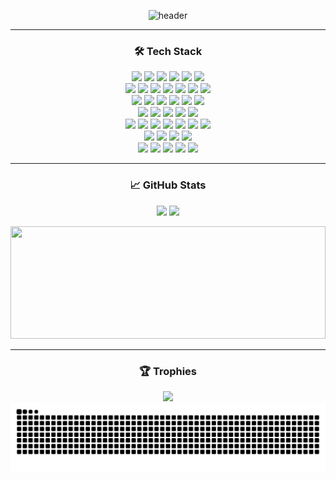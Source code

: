 <div align="center">

![header](https://capsule-render.vercel.app/api?type=waving&color=gradient&height=80&animation=fadeIn&section=footer&text=TAESAN+CHOI&fontAlign=50&fontSize=40&fontAlignY=70)

---

### 🛠️ Tech Stack
<!-- 프로그래밍 언어 -->
<img src="https://img.shields.io/badge/Java-007396?style=for-the-badge&logo=coffeescript&logoColor=white"/>
<img src="https://img.shields.io/badge/Javascript-ffb13b?style=for-the-badge&logo=javascript&logoColor=white"/>
<img src="https://img.shields.io/badge/HTML5-E34F26?style=for-the-badge&logo=HTML5&logoColor=white">
<img src="https://img.shields.io/badge/CSS3-1572B6?style=for-the-badge&logo=CSS3&logoColor=white">
<img src="https://img.shields.io/badge/Dart-0175C2?style=for-the-badge&logo=Dart&logoColor=white"/>
<img src="https://img.shields.io/badge/Python-3766AB?style=for-the-badge&logo=Python&logoColor=white"/><br>
<!-- 프레임워크 & 라이브러리 -->
<!-- <img src="https://img.shields.io/badge/Spring-6DB33F?style=for-the-badge&logo=Spring&logoColor=white"/> -->
<img src="https://img.shields.io/badge/SpringBoot-6DB33F?style=for-the-badge&logo=SpringBoot&logoColor=white"/>
<img src="https://img.shields.io/badge/Node.js-339933?style=for-the-badge&logo=Node.js&logoColor=white"/>
<img src="https://img.shields.io/badge/Express-000000?style=for-the-badge&logo=express&logoColor=white"/>
<img src="https://img.shields.io/badge/React-20232A?style=for-the-badge&logo=react&logoColor=61DAFB"/>
<img src="https://img.shields.io/badge/Flutter-02569B?style=for-the-badge&logo=Flutter&logoColor=white"/>
<img src="https://img.shields.io/badge/Thymeleaf-005C0F?style=for-the-badge&logo=Thymeleaf&logoColor=white"/>
<img src="https://img.shields.io/badge/JSP-F7DC6F?style=for-the-badge&logo=coffeescript&logoColor=black"/><br>
<!-- 데이터베이스 & 데이터 액세스 -->
<img src="https://img.shields.io/badge/Mysql-4479A1?style=for-the-badge&logo=MySql&logoColor=white"/>
<img src="https://img.shields.io/badge/PostgreSQL-336791?style=for-the-badge&logo=postgresql&logoColor=white"/>
<img src="https://img.shields.io/badge/MongoDB-47A248?style=for-the-badge&logo=mongodb&logoColor=white"/>
<img src="https://img.shields.io/badge/Redis-DC382D?style=for-the-badge&logo=redis&logoColor=white"/>
<img src="https://img.shields.io/badge/JPA-59666C?style=for-the-badge&logo=hibernate&logoColor=white"/>
<img src="https://img.shields.io/badge/MyBatis-000000?style=for-the-badge&logo=sql&logoColor=white"/><br>
<!-- 웹 기술 & 템플릿 엔진 & 라이브러리-->
<!-- 서버 & 인프라 -->
<img src="https://img.shields.io/badge/Apache%20Tomcat-F8DC75?style=for-the-badge&logo=Apache-Tomcat&logoColor=black"/>
<img src="https://img.shields.io/badge/Nginx-009639?style=for-the-badge&logo=nginx&logoColor=white"/>
<img src="https://img.shields.io/badge/Uvicorn-0c2233?style=for-the-badge&logo=uvicorn&logoColor=white"/>
<img src="https://img.shields.io/badge/Ubuntu-E95420?style=for-the-badge&logo=ubuntu&logoColor=white"/>
<img src="https://img.shields.io/badge/CentOS-262577?style=for-the-badge&logo=CentOS&logoColor=white"/><br>
<!-- <img src="https://img.shields.io/badge/Linux-FCC624?style=for-the-badge&logo=linux&logoColor=black"/> -->
<!-- DevOps & 툴링 -->
<img src="https://img.shields.io/badge/Docker-2496ED?style=for-the-badge&logo=docker&logoColor=white"/>
<img src="https://img.shields.io/badge/Kubernetes-326CE5?style=for-the-badge&logo=kubernetes&logoColor=white"/>
<img src="https://img.shields.io/badge/Cloudflare-F38020?style=for-the-badge&logo=Cloudflare&logoColor=white"/>
<img src="https://img.shields.io/badge/Kong-003459?style=for-the-badge&logo=kong&logoColor=white"/>
<img src="https://img.shields.io/badge/Kafka-231F20?style=for-the-badge&logo=apachekafka&logoColor=white"/>
<img src="https://img.shields.io/badge/Jenkins-D24939?style=for-the-badge&logo=jenkins&logoColor=white"/>
<img src="https://img.shields.io/badge/GitHub%20Actions-2088FF?style=for-the-badge&logo=GitHub%20Actions&logoColor=white"/><br>
<!-- 모니터링 & 로깅 -->
<img src="https://img.shields.io/badge/Filebeat-005571?style=for-the-badge&logo=elasticstack&logoColor=white"/>
<img src="https://img.shields.io/badge/Elasticsearch-005571?style=for-the-badge&logo=elasticsearch&logoColor=white"/>
<img src="https://img.shields.io/badge/Logstash-005571?style=for-the-badge&logo=logstash&logoColor=white"/>
<img src="https://img.shields.io/badge/Kibana-005571?style=for-the-badge&logo=kibana&logoColor=white"/> <br>

<img src="https://img.shields.io/badge/Prometheus-E6522C?style=for-the-badge&logo=prometheus&logoColor=white"/>
<img src="https://img.shields.io/badge/Grafana-F46800?style=for-the-badge&logo=grafana&logoColor=white"/>
<img src="https://img.shields.io/badge/OpenTelemetry-3C7AFF?style=for-the-badge&logo=opentelemetry&logoColor=white"/>
<img src="https://img.shields.io/badge/Jaeger-00A9E0?style=for-the-badge&logo=jaeger&logoColor=white"/>
<img src="https://img.shields.io/badge/Swagger-85EA2D?style=for-the-badge&logo=Swagger&logoColor=black"/>
<div align="center">
  
---

### 📈 GitHub Stats

<p align="center">
  <img height="150" src="https://github-readme-stats.vercel.app/api?username=Tae4an&show_icons=true&include_all_commits=true&bg_color=2E3440,3B4252,434C5E&title_color=88C0D0&text_color=D8DEE9&icon_color=81A1C1">
  <img height="150" src="https://github-readme-stats.vercel.app/api/top-langs/?username=Tae4an&layout=compact&bg_color=2E3440,3B4252,434C5E&title_color=88C0D0&text_color=D8DEE9">
</p>
<img width="100%" height="180" src="http://github-profile-summary-cards.vercel.app/api/cards/profile-details?username=Tae4an&theme=nord_dark">

---

### 🏆 Trophies

<p align="center">
  <img src="https://github-profile-trophy.vercel.app/?username=Tae4an&theme=gruvbox&margin-w=5&column=-1">

  <br>
    <img src="https://raw.githubusercontent.com/Tae4an/Tae4an/output/github-contribution-grid-snake.svg" alt="snake" />
</p>


[//]: # ()
[//]: # (### 🌐 Links)

[//]: # ()
[//]: # ([![Tech Blog]&#40;http://img.shields.io/badge/-Tech%20blog-black?style=flat-square&logo=github&link=https://xotks7524.tistory.com&#41;]&#40;https://xotks7524.tistory.com&#41;)

[//]: # ([![Gmail]&#40;https://img.shields.io/badge/Gmail-d14836?style=flat-square&logo=Gmail&logoColor=white&link=mailto:xotks7524@gmail.com&#41;]&#40;mailto:xotks7524@gmail.com&#41;)

[//]: # ([![LinkedIn]&#40;https://img.shields.io/badge/LinkedIn-blue?style=flat-square&logo=Linkedin&logoColor=white&link=https://www.linkedin.com/public-profile/settings?trk=d_flagship3_profile_self_view_public_profile&#41;]&#40;https://www.linkedin.com/public-profile/settings?trk=d_flagship3_profile_self_view_public_profile&#41;)

[//]: # ()
[//]: # (</div>)
